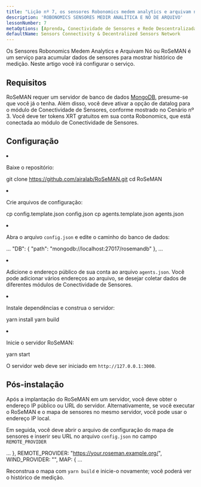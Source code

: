 ```yaml
---
title: "Lição nº 7, os sensores Robonomics medem analytics e arquivam nó"
description: 'ROBONOMICS SENSORES MEDIR ANALÍTICA E NÓ DE ARQUIVO'
lessonNumber: 7
metaOptions: [Aprenda, Conectividade de Sensores e Rede Descentralizada de Sensores]
defaultName: Sensors Connectivity & Decentralized Sensors Network
---
```


Os Sensores Robonomics Medem Analytics e Arquivam Nó ou RoSeMAN é um serviço para acumular dados de sensores para mostrar histórico de medição. Neste artigo você irá configurar o serviço.

## Requisitos

RoSeMAN requer um servidor de banco de dados [MongoDB](https://www.mongodb.com/docs/manual/introduction/), presume-se que você já o tenha. Além disso, você deve ativar a opção de datalog para o módulo de Conectividade de Sensores, conforme mostrado no Cenário nº 3. Você deve ter tokens XRT gratuitos em sua conta Robonomics, que está conectada ao módulo de Conectividade de Sensores. 


## Configuração

<List type="numbers">

<li>

Baixe o repositório:

<LessonCodeWrapper codeClass="big-code" language="bash">git clone https://github.com/airalab/RoSeMAN.git
cd RoSeMAN</LessonCodeWrapper>

</li>


<li>

Crie arquivos de configuração:

<LessonCodeWrapper codeClass="big-code" language="bash">cp config.template.json config.json
cp agents.template.json agents.json</LessonCodeWrapper>

</li>

<li>

Abra o arquivo `config.json` e edite o caminho do banco de dados:

<LessonCodeWrapper codeClass="big-code" language="json">...
  "DB": {
    "path": "mongodb://localhost:27017/rosemandb"
  },
...</LessonCodeWrapper>

</li>


<li>

Adicione o endereço público de sua conta ao arquivo `agents.json`. Você pode adicionar vários endereços ao arquivo, se desejar coletar dados de diferentes módulos de Conectividade de Sensores.

</li>


<li>

Instale dependências e construa o servidor:

<LessonCodeWrapper language="bash">yarn install
yarn build</LessonCodeWrapper>

</li>


<li>

Inicie o servidor RoSeMAN:

<LessonCodeWrapper language="bash">yarn start</LessonCodeWrapper>

O servidor web deve ser iniciado em `http://127.0.0.1:3000`.

</li>

</List>

## Pós-instalação

Após a implantação do RoSeMAN em um servidor, você deve obter o endereço IP público ou URL do servidor. Alternativamente, se você executar o RoSeMAN e o mapa de sensores no mesmo servidor, você pode usar o endereço IP local.

Em seguida, você deve abrir o arquivo de configuração do mapa de sensores e inserir seu URL no arquivo `config.json` no campo `REMOTE_PROVIDER`


<LessonCodeWrapper codeClass="big-code" language="json">...
  },
  REMOTE_PROVIDER: "https://your.roseman.example.org/",
  WIND_PROVIDER: "",
  MAP: {
...</LessonCodeWrapper>

Reconstrua o mapa com `yarn build` e inicie-o novamente; você poderá ver o histórico de medição.